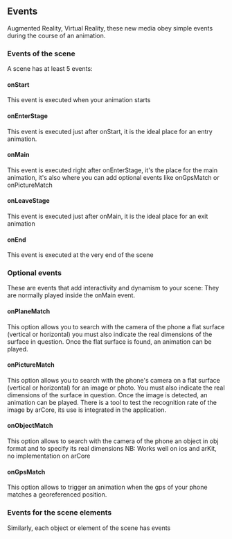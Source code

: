 ## Events
Augmented Reality, Virtual Reality, these new media obey simple events during the course of an animation.

### Events of the scene
A scene has at least 5 events:

#### onStart
This event is executed when your animation starts

#### onEnterStage
This event is executed just after onStart, it is the ideal place for an entry animation.

#### onMain
This event is executed right after onEnterStage, it's the place for the main animation, it's also where you can add optional events like onGpsMatch or onPictureMatch

#### onLeaveStage
This event is executed just after onMain, it is the ideal place for an exit animation

#### onEnd
This event is executed at the very end of the scene

### Optional events
These are events that add interactivity and dynamism to your scene:
They are normally played inside the onMain event.

#### onPlaneMatch
This option allows you to search with the camera of the phone a flat surface (vertical or horizontal) you must also indicate the real dimensions of the surface in question.
Once the flat surface is found, an animation can be played.

#### onPictureMatch
This option allows you to search with the phone's camera on a flat surface (vertical or horizontal) for an image or photo. You must also indicate the real dimensions of the surface in question.
Once the image is detected, an animation can be played.
There is a tool to test the recognition rate of the image by arCore, its use is integrated in the application.

#### onObjectMatch
This option allows to search with the camera of the phone an object in obj format and to specify its real dimensions
NB: Works well on ios and arKit, no implementation on arCore

#### onGpsMatch
This option allows to trigger an animation when the gps of your phone matches a georeferenced position.

### Events for the scene elements
Similarly, each object or element of the scene has events  
